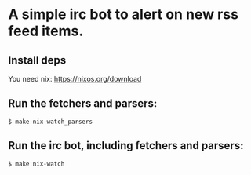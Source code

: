 # A simple irc bot to alert on new rss feed items.

## Install deps

You need nix: https://nixos.org/download

## Run the fetchers and parsers:
  
```
$ make nix-watch_parsers  
```
  
## Run the irc bot, including fetchers and parsers:
  
```
$ make nix-watch  
```
  
